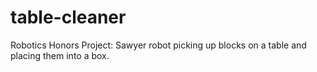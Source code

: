 # table-cleaner
Robotics Honors Project: Sawyer robot picking up blocks on a table and placing them into a box.
